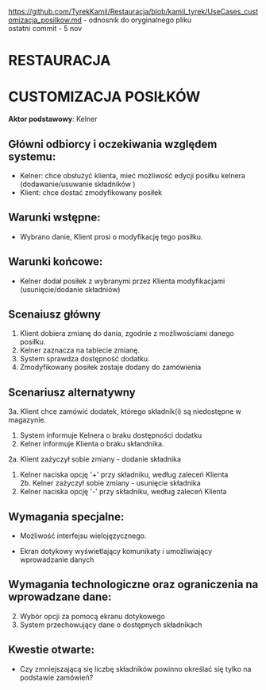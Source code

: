 https://github.com/TyrekKamil/Restauracja/blob/kamil_tyrek/UseCases_customizacja_posilkow.md - odnosnik do oryginalnego pliku  
ostatni commit - 5 nov    
# RESTAURACJA  
# CUSTOMIZACJA POSIŁKÓW 
**Aktor podstawowy**: Kelner  
  
## Główni odbiorcy i oczekiwania względem systemu:  
  
* Kelner: chce obsłużyć klienta, mieć możliwość edycji posiłku kelnera (dodawanie/usuwanie składników )
* Klient: chce dostać zmodyfikowany posiłek

## Warunki wstępne:  
* Wybrano danie, Klient prosi o modyfikację tego posiłku.
## Warunki końcowe: 
* Kelner dodał posiłek z wybranymi przez Klienta modyfikacjami (usunięcie/dodanie składniów)
  
## Scenaiusz główny  
  
1. Klient dobiera zmianę do dania, zgodnie z możliwościami danego posiłku. 
2. Kelner zaznacza na tablecie zmianę.
3. System sprawdza dostępność dodatku.
4. Zmodyfikowany posiłek zostaje dodany do zamówienia 
  
## Scenariusz alternatywny  
3a. Klient chce zamówić dodatek, którego składnik(i) są niedostępne w magazynie.
 1. System informuje Kelnera o braku dostępności dodatku
 2. Kelner informuje Klienta o braku skłandnika.

2a. Klient zażyczył sobie zmiany - dodanie składnika 
 1. Kelner naciska opcję '+' przy składniku, według zaleceń Klienta    
2b. Kelner zażyczył sobie zmiany - usunięcie składnika  
 1. Kelner naciska opcję '-' przy składniku, według zaleceń Klienta  
## Wymagania specjalne:   
  

* Możliwość interfejsu wielojęzycznego.

* Ekran dotykowy wyświetlający komunikaty i umożliwiający wprowadzanie danych


## Wymagania technologiczne oraz ograniczenia na wprowadzane dane:
2. Wybór opcji za pomocą ekranu dotykowego  
3. System przechowujący dane o dostępnych składnikach

  
## Kwestie otwarte:  
  
* Czy zmniejszającą się liczbę składników powinno określać się tylko na podstawie zamówień?


  
